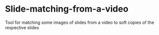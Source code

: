 # Slide-matching-from-a-video
Tool for matching some images of slides from a video to soft copies of the respective slides
